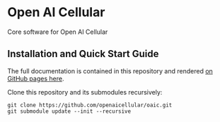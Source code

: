 # Open AI Cellular

Core software for Open AI Cellular

## Installation and Quick Start Guide

The full documentation is contained in this repository and rendered
[on GitHub pages here](https://openaicellular.github.io/oaic/).

Clone this repository and its submodules recursively:

    git clone https://github.com/openaicellular/oaic.git
    git submodule update --init --recursive

